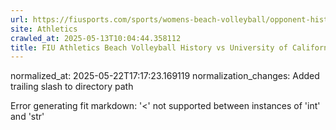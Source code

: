 ```yaml
---
url: https://fiusports.com/sports/womens-beach-volleyball/opponent-history/university-of-california/506/
site: Athletics
crawled_at: 2025-05-13T10:04:44.358112
title: FIU Athletics Beach Volleyball History vs University of California
---
```

normalized_at: 2025-05-22T17:17:23.169119
normalization_changes: Added trailing slash to directory path

Error generating fit markdown: '<' not supported between instances of 'int' and 'str'